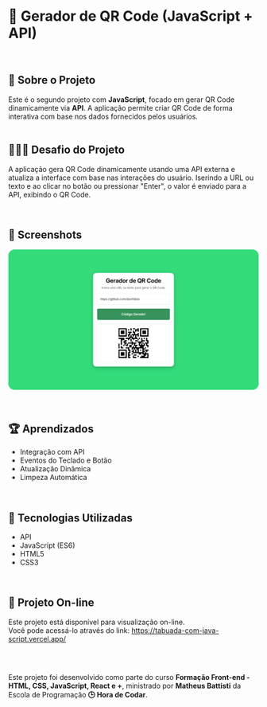 # 🧩 Gerador de QR Code (JavaScript + API)

<br />

<div>
    <h2>🎯 Sobre o Projeto</h2>
    Este é o segundo projeto com <strong>JavaScript</strong>, focado em gerar QR Code dinamicamente via <strong>API</strong>. A aplicação permite criar QR Code de forma interativa com base nos dados fornecidos pelos usuários.
</div>

<br />

## 👨🏾‍💻 Desafio do Projeto
 
A aplicação gera QR Code dinamicamente usando uma API externa e atualiza a interface com base nas interações do usuário. Iserindo a URL ou texto e ao clicar no botão ou pressionar "Enter", o valor é enviado para a API, exibindo o QR Code.


<br />

## 📸 Screenshots
![Captura de tela](./screen/screen.png)

<br />

## 🏆 Aprendizados 

- Integração com API
- Eventos do Teclado e Botão
- Atualização Dinâmica
- Limpeza Automática

<br />

## 🚀 Tecnologias Utilizadas

- API
- JavaScript (ES6)
- HTML5
- CSS3

<br />

## 🔗 Projeto On-line
Este projeto está disponível para visualização on-line. <br />
Você pode acessá-lo através do link: https://tabuada-com-java-script.vercel.app/

<br />

##

<div>
    Este projeto foi desenvolvido como parte do curso <strong>Formação Front-end - HTML, CSS, JavaScript, React e +</strong>, ministrado por <strong>Matheus Battisti</strong> da Escola de Programação <strong>🕒 Hora de Codar</strong>.
</div>